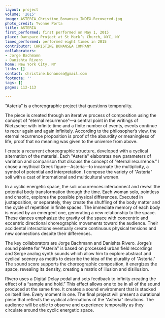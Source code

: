 ```yaml
---
layout: project
volume: '2015'
image: ASTERIA_Christine_Bonansea_INDEX-Recovered.jpg
photo_credit: Yvonne Porta
title: ASTERIA
first_performed: first performed on May 1, 2015
place: Danspace Project at St Mark’s Church, NYC, NY
times_performed: performed eight times in 2015
contributor: CHRISTINE BONANSEA COMPANY
collaborators:
- Jorge Bachmann
- Danishta Rivero
home: New York City, NY
links: []
contact: christine.bonansea@gmail.com
footnote: ''
tags: []
pages: 112-113

---
```


“Asteria” is a choreographic project that questions temporality.

The piece is created through an iterative process of composition using the concept of “eternal recurrence”—a central point in the writings of Nietzsche: with infinite time and a finite number of events, events continue to recur again and again infinitely. According to the philosopher’s view, the eternal recurrence proposition is proof of the absurdity or meaningless of life, proof that no meaning was given to the universe from above.

I create a recurrent choreographic structure, developed with a cyclical alternation of the material. Each "Asteria" elaborates new parameters of variation and comparison that discuss the concept of “eternal recurrence.” I chose a mythical Greek figure—Asteria—to incarnate the multiplicity, a symbol of potential and interpretation. I compose the variety of "Asteria" soli with a cast of international and multicultural women.

In a cyclic energetic space, the soli occurrences interconnect and reveal the potential body transformation through the time. Each woman solo, pointless and chaotic, explores the possible physical differences. Executed in juxtaposition, or separately, they create the shuffling of the body matter and the cycle of repetition in finite spaces. The immediate memory of each body is erased by an emergent one, generating a new relationship to the space. These dances emphasize the gravity of the space with concentric and eccentric directional choreographic movements toward the audience. Their accidental interactions eventually create continuous physical tensions and new connections despite their differences.

The key collaborators are Jorge Bachmann and Danishta Rivero. Jorge’s sound palette for "Asteria" is based on processed urban field recordings and Serge analog synth sounds which allow him to explore abstract and cyclical scenery as motifs to describe the idea of the plurality of "Asteria." The sound score supports the choreographic composition, it energizes the space, revealing its density, creating a matrix of illusion and disillusion.

Rivero uses a Digital Delay pedal and sets feedback to infinity creating the effect of a “sample and hold.” This effect allows one to be in all of the sound produced at the same time. It creates a sound environment that is stacked on itself live. Every moment in one. The final project will present a durational piece that reflects the cyclical alternations of the "Asteria" iterations. The audience will be able to observe and experience temporality as they circulate around the cyclic energetic space.
